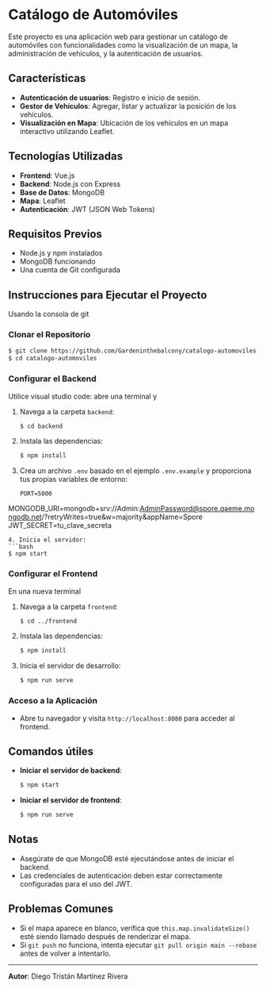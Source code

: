 # Catálogo de Automóviles

Este proyecto es una aplicación web para gestionar un catálogo de automóviles con funcionalidades como la visualización de un mapa, la administración de vehículos, y la autenticación de usuarios.

## Características

- **Autenticación de usuarios**: Registro e inicio de sesión.
- **Gestor de Vehículos**: Agregar, listar y actualizar la posición de los vehículos.
- **Visualización en Mapa**: Ubicación de los vehículos en un mapa interactivo utilizando Leaflet.

## Tecnologías Utilizadas

- **Frontend**: Vue.js
- **Backend**: Node.js con Express
- **Base de Datos**: MongoDB
- **Mapa**: Leaflet
- **Autenticación**: JWT (JSON Web Tokens)

## Requisitos Previos

- Node.js y npm instalados
- MongoDB funcionando
- Una cuenta de Git configurada

## Instrucciones para Ejecutar el Proyecto
Usando la consola de git
### Clonar el Repositorio

```bash
$ git clone https://github.com/Gardeninthebalcony/catalogo-automoviles.git
$ cd catalogo-automoviles
```

### Configurar el Backend
Utilice visual studio code:
abre una terminal y

1. Navega a la carpeta `backend`:
   ```bash
   $ cd backend
   ```
2. Instala las dependencias:
   ```bash
   $ npm install
   ```
3. Crea un archivo `.env` basado en el ejemplo `.env.example` y proporciona tus propias variables de entorno:
   ```plaintext
   PORT=5000
MONGODB_URI=mongodb+srv://Admin:AdminPassword@spore.qaeme.mongodb.net/?retryWrites=true&w=majority&appName=Spore
JWT_SECRET=tu_clave_secreta

   ```
4. Inicia el servidor:
   ```bash
   $ npm start
   ```

### Configurar el Frontend
En una nueva terminal

1. Navega a la carpeta `frontend`:
   ```bash
   $ cd ../frontend
   ```
2. Instala las dependencias:
   ```bash
   $ npm install
   ```
3. Inicia el servidor de desarrollo:
   ```bash
   $ npm run serve
   ```

### Acceso a la Aplicación

- Abre tu navegador y visita `http://localhost:8080` para acceder al frontend.

## Comandos útiles

- **Iniciar el servidor de backend**:
  ```bash
  $ npm start
  ```
- **Iniciar el servidor de frontend**:
  ```bash
  $ npm run serve
  ```

## Notas

- Asegúrate de que MongoDB esté ejecutándose antes de iniciar el backend.
- Las credenciales de autenticación deben estar correctamente configuradas para el uso del JWT.

## Problemas Comunes

- Si el mapa aparece en blanco, verifica que `this.map.invalidateSize()` esté siendo llamado después de renderizar el mapa.
- Si `git push` no funciona, intenta ejecutar `git pull origin main --rebase` antes de volver a intentarlo.

---

**Autor**: Diego Tristán Martinez Rivera
